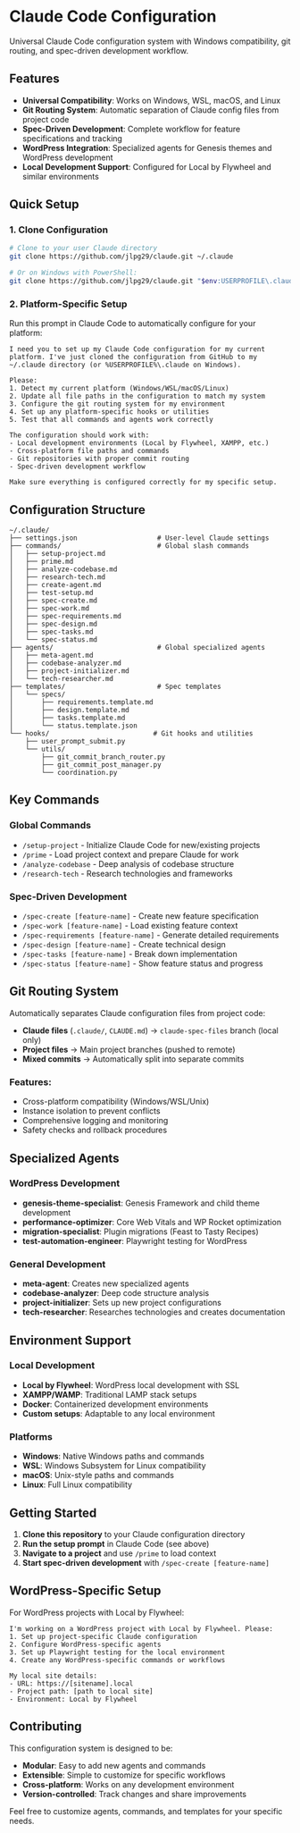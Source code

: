# Claude Code Configuration

Universal Claude Code configuration system with Windows compatibility, git routing, and spec-driven development workflow.

## Features

- **Universal Compatibility**: Works on Windows, WSL, macOS, and Linux
- **Git Routing System**: Automatic separation of Claude config files from project code
- **Spec-Driven Development**: Complete workflow for feature specifications and tracking
- **WordPress Integration**: Specialized agents for Genesis themes and WordPress development
- **Local Development Support**: Configured for Local by Flywheel and similar environments

## Quick Setup

### 1. Clone Configuration

```bash
# Clone to your user Claude directory
git clone https://github.com/jlpg29/claude.git ~/.claude

# Or on Windows with PowerShell:
git clone https://github.com/jlpg29/claude.git "$env:USERPROFILE\.claude"
```

### 2. Platform-Specific Setup

Run this prompt in Claude Code to automatically configure for your platform:

```
I need you to set up my Claude Code configuration for my current platform. I've just cloned the configuration from GitHub to my ~/.claude directory (or %USERPROFILE%\.claude on Windows).

Please:
1. Detect my current platform (Windows/WSL/macOS/Linux)
2. Update all file paths in the configuration to match my system
3. Configure the git routing system for my environment  
4. Set up any platform-specific hooks or utilities
5. Test that all commands and agents work correctly

The configuration should work with:
- Local development environments (Local by Flywheel, XAMPP, etc.)
- Cross-platform file paths and commands
- Git repositories with proper commit routing
- Spec-driven development workflow

Make sure everything is configured correctly for my specific setup.
```

## Configuration Structure

```
~/.claude/
├── settings.json                    # User-level Claude settings
├── commands/                        # Global slash commands
│   ├── setup-project.md
│   ├── prime.md
│   ├── analyze-codebase.md
│   ├── research-tech.md
│   ├── create-agent.md
│   ├── test-setup.md
│   ├── spec-create.md
│   ├── spec-work.md
│   ├── spec-requirements.md
│   ├── spec-design.md
│   ├── spec-tasks.md
│   └── spec-status.md
├── agents/                          # Global specialized agents
│   ├── meta-agent.md
│   ├── codebase-analyzer.md
│   ├── project-initializer.md
│   └── tech-researcher.md
├── templates/                       # Spec templates
│   └── specs/
│       ├── requirements.template.md
│       ├── design.template.md
│       ├── tasks.template.md
│       └── status.template.json
└── hooks/                          # Git hooks and utilities
    ├── user_prompt_submit.py
    └── utils/
        ├── git_commit_branch_router.py
        ├── git_commit_post_manager.py
        └── coordination.py
```

## Key Commands

### Global Commands
- `/setup-project` - Initialize Claude Code for new/existing projects
- `/prime` - Load project context and prepare Claude for work
- `/analyze-codebase` - Deep analysis of codebase structure
- `/research-tech` - Research technologies and frameworks

### Spec-Driven Development
- `/spec-create [feature-name]` - Create new feature specification
- `/spec-work [feature-name]` - Load existing feature context
- `/spec-requirements [feature-name]` - Generate detailed requirements
- `/spec-design [feature-name]` - Create technical design
- `/spec-tasks [feature-name]` - Break down implementation
- `/spec-status [feature-name]` - Show feature status and progress

## Git Routing System

Automatically separates Claude configuration files from project code:

- **Claude files** (`.claude/`, `CLAUDE.md`) → `claude-spec-files` branch (local only)
- **Project files** → Main project branches (pushed to remote)
- **Mixed commits** → Automatically split into separate commits

### Features:
- Cross-platform compatibility (Windows/WSL/Unix)
- Instance isolation to prevent conflicts
- Comprehensive logging and monitoring
- Safety checks and rollback procedures

## Specialized Agents

### WordPress Development
- **genesis-theme-specialist**: Genesis Framework and child theme development
- **performance-optimizer**: Core Web Vitals and WP Rocket optimization
- **migration-specialist**: Plugin migrations (Feast to Tasty Recipes)
- **test-automation-engineer**: Playwright testing for WordPress

### General Development
- **meta-agent**: Creates new specialized agents
- **codebase-analyzer**: Deep code structure analysis
- **project-initializer**: Sets up new project configurations
- **tech-researcher**: Researches technologies and creates documentation

## Environment Support

### Local Development
- **Local by Flywheel**: WordPress local development with SSL
- **XAMPP/WAMP**: Traditional LAMP stack setups
- **Docker**: Containerized development environments
- **Custom setups**: Adaptable to any local environment

### Platforms
- **Windows**: Native Windows paths and commands
- **WSL**: Windows Subsystem for Linux compatibility
- **macOS**: Unix-style paths and commands
- **Linux**: Full Linux compatibility

## Getting Started

1. **Clone this repository** to your Claude configuration directory
2. **Run the setup prompt** in Claude Code (see above)
3. **Navigate to a project** and use `/prime` to load context
4. **Start spec-driven development** with `/spec-create [feature-name]`

## WordPress-Specific Setup

For WordPress projects with Local by Flywheel:

```
I'm working on a WordPress project with Local by Flywheel. Please:
1. Set up project-specific Claude configuration
2. Configure WordPress-specific agents
3. Set up Playwright testing for the local environment
4. Create any WordPress-specific commands or workflows

My local site details:
- URL: https://[sitename].local  
- Project path: [path to local site]
- Environment: Local by Flywheel
```

## Contributing

This configuration system is designed to be:
- **Modular**: Easy to add new agents and commands
- **Extensible**: Simple to customize for specific workflows
- **Cross-platform**: Works on any development environment
- **Version-controlled**: Track changes and share improvements

Feel free to customize agents, commands, and templates for your specific needs.